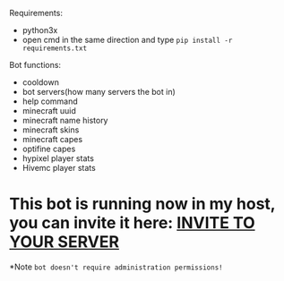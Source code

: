 Requirements:
- python3x
- open cmd in the same direction and type
``pip install -r requirements.txt``

Bot functions:
- cooldown
- bot servers(how many servers the bot in)
- help command
- minecraft uuid
- minecraft name history
- minecraft skins
- minecraft capes
- optifine capes
- hypixel player stats
- Hivemc player stats

# This bot is running now in my host, you can invite it here: [INVITE TO YOUR SERVER](https://discord.com/api/oauth2/authorize?client_id=752660836153163846&permissions=2147875904&scope=bot)
*Note `bot doesn't require administration permissions!`
